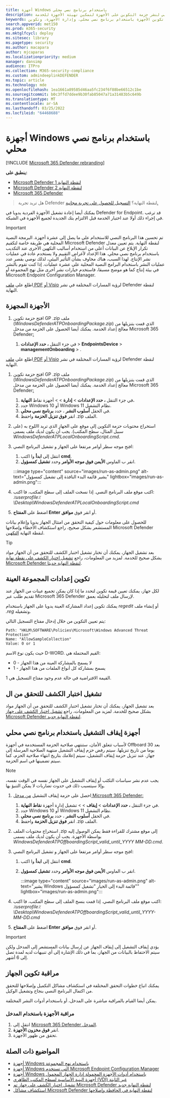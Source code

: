 ```yaml
---
title: أجهزة Windows باستخدام برنامج نصي محلي
description: استخدم برنامج نصي محلي لنشر حزمة التكوين على الأجهزة لتمكين تهيئة الأجهزة للخدمة.
keywords: تكوين الأجهزة باستخدام برنامج نصي محلي، وإدارة الأجهزة، وتكوين Microsoft Defender لنقطة النهاية الكمبيوتر
search.appverid: met150
ms.prod: m365-security
ms.mktglfcycl: deploy
ms.sitesec: library
ms.pagetype: security
ms.author: macapara
author: mjcaparas
ms.localizationpriority: medium
manager: dansimp
audience: ITPro
ms.collection: M365-security-compliance
ms.custom: admindeeplinkDEFENDER
ms.topic: article
ms.technology: mde
ms.openlocfilehash: 1ea1661a89585d46aa5fc234f6f88be66512c1be
ms.sourcegitcommit: b0c3ffd7ddee9b30fab85047a71a31483b5c649b
ms.translationtype: MT
ms.contentlocale: ar-SA
ms.lasthandoff: 03/25/2022
ms.locfileid: "64468688"
---
```

# <a name="onboard-windows-devices-using-a-local-script"></a>أجهزة Windows باستخدام برنامج نصي محلي

[!INCLUDE [Microsoft 365 Defender rebranding](../../includes/microsoft-defender.md)]

**ينطبق على:**
- [Microsoft Defender لنقطة النهاية 1](https://go.microsoft.com/fwlink/p/?linkid=2154037)
- [Microsoft Defender لنقطة النهاية 2](https://go.microsoft.com/fwlink/p/?linkid=2154037)
- [Microsoft 365 Defender](https://go.microsoft.com/fwlink/?linkid=2118804)

> هل تريد تجربة Defender لنقطة النهاية؟ [التسجيل للحصول على تجربة مجانية.](https://signup.microsoft.com/create-account/signup?products=7f379fee-c4f9-4278-b0a1-e4c8c2fcdf7e&ru=https://aka.ms/MDEp2OpenTrial?ocid=docs-wdatp-configureendpointsscript-abovefoldlink)

يمكنك أيضا إعادة تشغيل الأجهزة الفردية يدويا في Defender for Endpoint. قد ترغب في إجراء ذلك أولا عند اختبار الخدمة قبل الالتزام بتك الجديدة لجميع الأجهزة في الشبكة.

> [!IMPORTANT]
> تم تحسين هذا البرنامج النصي للاستخدام على ما يصل إلى عشرة أجهزة.
> البرمجة النصية المحلية هي طريقة خاصة لتكقيم Microsoft Defender لنقطة النهاية.
> يتم تعيين معدل تكرار الإبلاغ عن البيانات أعلى من استخدام أساليب التكهين الأخرى عند التكديب باستخدام برنامج نصي محلي.
> هذا الإعداد لأغراض التقييم ولا يستخدم عادة في عمليات نشر الإنتاج. لهذا السبب، هناك مخاوف بشأن التأثير البيئي، لذلك نوصي بقصر عدد عمليات النشر باستخدام البرامج النصية المحلية على عشرة عمليات.
> إذا كنت تقوم بالنشر في بيئة إنتاج كما هو موضح مسبقا، فاستخدم [](configure-endpoints.md) خيارات نشر أخرى مثل نهج المجموعة أو Microsoft Endpoint Configuration Manager.

اطلع على [ملف PDF](https://github.com/MicrosoftDocs/microsoft-365-docs/raw/public/microsoft-365/security/defender-endpoint/downloads/mdatp-deployment-strategy.pdf) [أو Visio](https://github.com/MicrosoftDocs/microsoft-365-docs/raw/public/microsoft-365/security/defender-endpoint/downloads/mdatp-deployment-strategy.vsdx) لرؤية المسارات المختلفة في نشر Defender لنقطة النهاية. 

## <a name="onboard-devices"></a>الأجهزة المجهزة 

1.  افتح حزمة تكوين GP .zip ملف (*WindowsDefenderATPOnboardingPackage.zip*) الذي قمت بتنزيلها من معالج إعداد الخدمة. يمكنك أيضا الحصول على الحزمة من مدخل Microsoft 365 Defender<a href="https://go.microsoft.com/fwlink/p/?linkid=2077139" target="_blank">:</a>

    1. في جزء التنقل **، حدد الإعدادات** >  **EndpointsDevice** >  **managementOnboarding** > .


اطلع على [ملف PDF](https://download.microsoft.com/download/5/6/0/5609001f-b8ae-412f-89eb-643976f6b79c/mde-deployment-strategy.pdf) [أو Visio](https://download.microsoft.com/download/5/6/0/5609001f-b8ae-412f-89eb-643976f6b79c/mde-deployment-strategy.vsdx) لرؤية المسارات المختلفة في نشر Defender لنقطة النهاية.

1. افتح حزمة تكوين GP .zip ملف (*WindowsDefenderATPOnboardingPackage.zip*) الذي قمت بتنزيلها من معالج إعداد الخدمة. يمكنك أيضا الحصول على الحزمة من مدخل Microsoft 365 Defender<a href="https://go.microsoft.com/fwlink/p/?linkid=2077139" target="_blank">:</a>
    1. في جزء التنقل **، حدد الإعدادات** \> **إدارة** \>  \> أجهزة نقاط **النهاية.**
    2. حدد Windows 10 أو Windows 11 نظام التشغيل.
    3. في الحقل **أسلوب النشر** ، حدد **برنامج نصي محلي**.
    4. انقر **فوق تنزيل الحزمة** واحفظ .zip الملف.

2. استخراج محتويات حزمة التكوين إلى موقع على الجهاز الذي تريد االلوح به (على سبيل المثال، سطح المكتب). يجب أن يكون لديك ملف يسمى *WindowsDefenderATPLocalOnboardingScript.cmd*.

3. افتح موجه سطر أوامر مرتفعا على الجهاز و تشغيل البرنامج النصي:
   1. انتقل إلى **ابدأ** وا اكتب **cmd**.
   2. انقر ب الماوس **الأيمن فوق موجه الأوامر** وحدد **تشغيل كمسؤول**.

    :::image type="content" source="images/run-as-admin.png" alt-text="يشير قائمة البدء النافذة إلى تشغيل كمسؤول" lightbox="images/run-as-admin.png":::

4.  اكتب موقع ملف البرنامج النصي. إذا نسخت الملف إلى سطح المكتب، فا اكتب: *٪userprofile٪\Desktop\WindowsDefenderATPLocalOnboardingScript.cmd*

5.  اضغط على **المفتاح Enter** أو انقر فوق **موافق**.

للحصول على معلومات حول كيفية التحقق من امتثال الجهاز يدويا وإعلام بيانات المستشعر بشكل صحيح، راجع استكشاف الأخطاء وإصلاحها Microsoft Defender لنقطة النهاية [التكهين](troubleshoot-onboarding.md).

> [!TIP]
> بعد تشغيل الجهاز، يمكنك أن تختار تشغيل اختبار الكشف للتحقق من أن الجهاز مواد بشكل صحيح للخدمة. لمزيد من المعلومات، راجع [تشغيل اختبار الكشف على نقطة نهاية Microsoft Defender لنقطة النهاية حديثا](run-detection-test.md).

## <a name="configure-sample-collection-settings"></a>تكوين إعدادات المجموعة العينة

لكل جهاز، يمكنك تعيين قيمة تكوين لتحدد ما إذا كان يمكن تجميع عينات من الجهاز عند تقديم طلب عبر Microsoft 365 Defender لإرسال ملف لتحليله بعمق.

يمكنك تكوين إعداد المشاركة العينة يدويا على الجهاز باستخدام *regedit* أو إنشاء ملف *.reg* وتشغيله.

يتم تعيين التكوين من خلال إدخال مفتاح التسجيل التالي:

```console
Path: "HKLM\SOFTWARE\Policies\Microsoft\Windows Advanced Threat Protection"
Name: "AllowSampleCollection"
Value: 0 or 1
```

حيث يكون نوع الاسم D-WORD. القيم المحتملة هي:

- 0 - لا يسمح بالمشاركة العينة من هذا الجهاز
- 1 - يسمح بمشاركة كل أنواع الملفات من هذا الجهاز

القيمة الافتراضية في حالة عدم وجود مفتاح التسجيل هي 1.

## <a name="run-a-detection-test-to-verify-onboarding"></a>تشغيل اختبار الكشف للتحقق من ال

بعد تشغيل الجهاز، يمكنك أن تختار تشغيل اختبار الكشف للتحقق من أن الجهاز مواد بشكل صحيح للخدمة. لمزيد من المعلومات، راجع [تشغيل اختبار الكشف على جهاز Microsoft Defender لنقطة النهاية جديد](run-detection-test.md).

## <a name="offboard-devices-using-a-local-script"></a>أجهزة إيقاف التشغيل باستخدام برنامج نصي محلي

لأسباب تتعلق الأمان، ستنتهي صلاحية الحزمة المستخدمة في أجهزة Offboard بعد 30 يوما من تاريخ تنزيلها. سيتم رفض حزم إيقاف التشغيل منتهية الصلاحية المرسلة إلى جهاز. عند تنزيل حزمة إيقاف التشغيل، سيتم إعلامك بتاريخ انتهاء صلاحية الحزم، كما سيتم تضمينها في اسم الحزمة.

> [!NOTE]
> يجب عدم نشر سياسات التكئب أو إيقاف التشغيل على الجهاز نفسه في الوقت نفسه، وإلا سيتسبب ذلك في حدوث تضاربات لا يمكن التنبؤ بها.

1. احصل على حزمة إيقاف التشغيل <a href="https://go.microsoft.com/fwlink/p/?linkid=2077139" target="_blank">من مدخل Microsoft 365 Defender:</a>
    1. في جزء التنقل **، حدد الإعدادات** \> **إيقاف** \>  \> تشغيل إدارة أجهزة **نقاط النهاية**.
    2. حدد Windows 10 أو Windows 11 نظام التشغيل.
    3. في الحقل **أسلوب النشر** ، حدد **برنامج نصي محلي**.
    4. انقر **فوق تنزيل الحزمة** واحفظ .zip الملف.

2. استخراج محتويات الملف .zip إلى موقع مشترك للقراءة فقط يمكن الوصول إليه بواسطة الأجهزة. يجب أن يكون لديك ملف *يسمى WindowsDefenderATPOffboardingScript_valid_until_YYYY MM-DD.cmd*.

3. افتح موجه سطر أوامر مرتفعا على الجهاز و تشغيل البرنامج النصي:
   1. انتقل إلى **ابدأ** وا اكتب **cmd**.
   2. انقر ب الماوس **الأيمن فوق موجه الأوامر** وحدد **تشغيل كمسؤول**.

      :::image type="content" source="images/run-as-admin.png" alt-text="يشير Windows قائمة البدء إلى الخيار &quot;تشغيل كمسؤول&quot;" lightbox="images/run-as-admin.png":::

4. اكتب موقع ملف البرنامج النصي. إذا قمت بنسخ الملف إلى سطح المكتب، فا اكتب: *٪userprofile٪\Desktop\WindowsDefenderATPOffboardingScript_valid_until_YYYY-MM-DD.cmd*

5. اضغط على **المفتاح Enter** أو انقر فوق **موافق**.

> [!IMPORTANT]
> يؤدي إيقاف التشغيل إلى إيقاف الجهاز عن إرسال بيانات المستشعر إلى المدخل ولكن سيتم الاحتفاظ بالبيانات من الجهاز، بما في ذلك الإشارة إلى أي تنبيهات لديه لمدة تصل إلى 6 أشهر.

## <a name="monitor-device-configuration"></a>مراقبة تكوين الجهاز

يمكنك اتباع خطوات التحقق المختلفة في استكشاف مشاكل التكميل وإصلاحها للتحقق من اكتمال البرنامج النصي بنجاح وتشغيل الوكيل.[](troubleshoot-onboarding.md)

يمكن أيضا القيام بالمراقبة مباشرة على المدخل، أو باستخدام أدوات النشر المختلفة.

### <a name="monitor-devices-using-the-portal"></a>مراقبة الأجهزة باستخدام المدخل

1. انتقل إلى <a href="https://go.microsoft.com/fwlink/p/?linkid=2077139" target="_blank">Microsoft 365 Defender المدخل</a>.
2. انقر **فوق مخزون الأجهزة**.
3. تحقق من ظهور الأجهزة.

## <a name="related-topics"></a>المواضيع ذات الصلة
- [أجهزة Windows باستخدام نهج المجموعة](configure-endpoints-gp.md)
- [أجهزة Windows التي تستخدم Microsoft Endpoint Configuration Manager](configure-endpoints-sccm.md)
- [أجهزة Windows باستخدام أدوات الأجهزة المحمولة إدارة الجهاز المحمول](configure-endpoints-mdm.md)
- [أجهزة البنية الأساسية لسطح المكتب الظاهري (VDI) غير الثابتة](configure-endpoints-vdi.md)
- [تشغيل اختبار الكشف على جهاز تم Microsoft Defender لنقطة النهاية جديد](run-detection-test.md)
- [استكشاف مشاكل Microsoft Defender لنقطة النهاية في الحافظة وإصلاحها](troubleshoot-onboarding.md)
